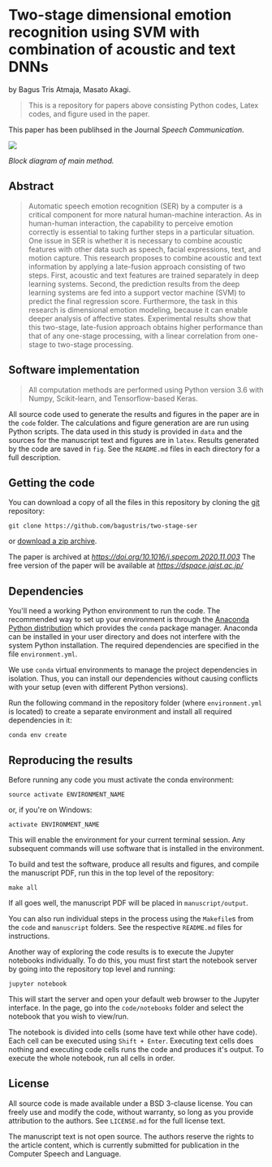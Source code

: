 # Two-stage dimensional emotion recognition using SVM with combination of acoustic and text DNNs

by
Bagus Tris Atmaja,
Masato Akagi.

> This is a repository for papers above consisting Python codes, Latex codes, and figure
> used in the paper.

This paper has been publihsed in the Journal *Speech Communication*.

![](./fig/csl_system.png)

*Block diagram of main method.*


## Abstract

> Automatic speech emotion recognition (SER) by a computer is a critical component for more natural human-machine interaction. As in human-human interaction, the capability to perceive emotion correctly is essential to taking further
> steps in a particular situation. One issue in SER is whether it is necessary to
> combine acoustic features with other data such as speech, facial expressions,
> text, and motion capture. This research proposes to combine acoustic and
> text information by applying a late-fusion approach consisting of two steps.
> First, acoustic and text features are trained separately in deep learning systems. Second, the prediction results from the deep learning systems are fed
> into a support vector machine (SVM) to predict the final regression score. Furthermore, the task in this research is dimensional emotion modeling, because it
> can enable deeper analysis of affective states. Experimental results show that
> this two-stage, late-fusion approach obtains higher performance than that of
> any one-stage processing, with a linear correlation from one-stage to two-stage
> processing.

## Software implementation

> All computation methods are performed using Python version 3.6 with 
> Numpy, Scikit-learn, and Tensorflow-based Keras.

All source code used to generate the results and figures in the paper are in
the `code` folder.
The calculations and figure generation are are run using Python scripts.
The data used in this study is provided in `data` and the sources for the
manuscript text and figures are in `latex`.
Results generated by the code are saved in `fig`.
See the `README.md` files in each directory for a full description.


## Getting the code

You can download a copy of all the files in this repository by cloning the
[git](https://git-scm.com/) repository:

    git clone https://github.com/bagustris/two-stage-ser

or [download a zip archive](https://github.com/bagustris/two-stage-ser/archive/master.zip).

The paper is archived at *https://doi.org/10.1016/j.specom.2020.11.003*
The free version of the paper will be available at *https://dspace.jaist.ac.jp/*

## Dependencies

You'll need a working Python environment to run the code.
The recommended way to set up your environment is through the
[Anaconda Python distribution](https://www.anaconda.com/download/) which
provides the `conda` package manager.
Anaconda can be installed in your user directory and does not interfere with
the system Python installation.
The required dependencies are specified in the file `environment.yml`.

We use `conda` virtual environments to manage the project dependencies in
isolation.
Thus, you can install our dependencies without causing conflicts with your
setup (even with different Python versions).

Run the following command in the repository folder (where `environment.yml`
is located) to create a separate environment and install all required
dependencies in it:

    conda env create


## Reproducing the results

Before running any code you must activate the conda environment:

    source activate ENVIRONMENT_NAME

or, if you're on Windows:

    activate ENVIRONMENT_NAME

This will enable the environment for your current terminal session.
Any subsequent commands will use software that is installed in the environment.

To build and test the software, produce all results and figures, and compile
the manuscript PDF, run this in the top level of the repository:

    make all

If all goes well, the manuscript PDF will be placed in `manuscript/output`.

You can also run individual steps in the process using the `Makefile`s from the
`code` and `manuscript` folders. See the respective `README.md` files for
instructions.

Another way of exploring the code results is to execute the Jupyter notebooks
individually.
To do this, you must first start the notebook server by going into the
repository top level and running:

    jupyter notebook

This will start the server and open your default web browser to the Jupyter
interface. In the page, go into the `code/notebooks` folder and select the
notebook that you wish to view/run.

The notebook is divided into cells (some have text while other have code).
Each cell can be executed using `Shift + Enter`.
Executing text cells does nothing and executing code cells runs the code
and produces it's output.
To execute the whole notebook, run all cells in order.


## License

All source code is made available under a BSD 3-clause license. You can freely
use and modify the code, without warranty, so long as you provide attribution
to the authors. See `LICENSE.md` for the full license text.

The manuscript text is not open source. The authors reserve the rights to the
article content, which is currently submitted for publication in the
Computer Speech and Language.

